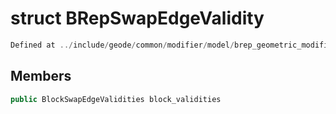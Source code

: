 # struct BRepSwapEdgeValidity

```cpp
Defined at ../include/geode/common/modifier/model/brep_geometric_modifier_simulation.h#90
```

## Members

```cpp
public BlockSwapEdgeValidities block_validities

```



